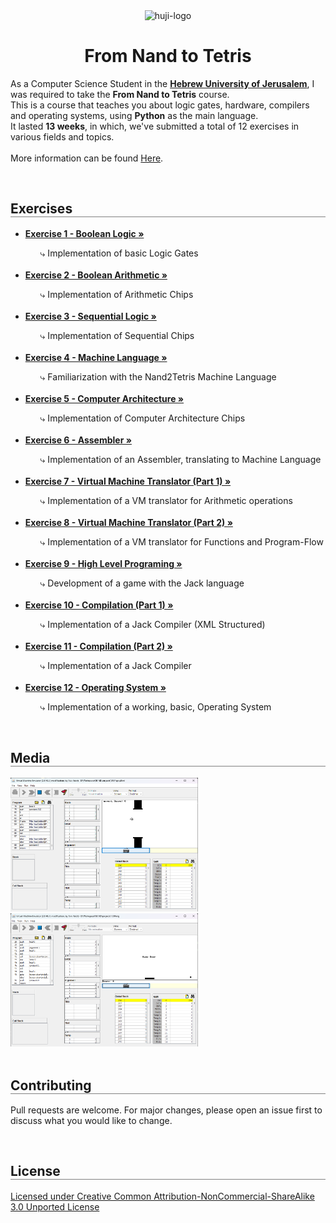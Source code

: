 <div align="center">
  <img src="https://upload.wikimedia.org/wikipedia/commons/thumb/4/4d/Hebrew_University_Logo.svg/1200px-Hebrew_University_Logo.svg.png" alt="huji-logo" height="150px" />
  <h1 align="center" style="border-bottom: none"><b>From Nand to Tetris</b></h1>

  <p align="left">
    As a Computer Science Student in the <a href="https://new.huji.ac.il/"><b>Hebrew University of Jerusalem</b></a>, I was required to take the <b>From Nand to Tetris</b> course.
    <br>
    This is a course that teaches you about logic gates, hardware, compilers and operating systems, using <b>Python</b> as the main language.
    <br>
    It lasted <b>13 weeks</b>, in which, we've submitted a total of 12 exercises in various fields and topics.
    <br>
    <br>
    More information can be found <a href="https://shnaton.huji.ac.il/index.php/NewSyl/67925/2/2022/">Here</a>.
  </p>
</div>

<br>

<div align="left">
  <h2 align="left" style="border-bottom: 1px solid gray">Exercises</h2>

  <ul align="left">
    <li><a href="./Exercise 01"><b>Exercise 1 - Boolean Logic »</b></a></li>
    <ul><li style="list-style: none;">⤷ Implementation of basic Logic Gates</li></ul>
    <br>
    <li><a href="./Exercise 02"><b>Exercise 2 - Boolean Arithmetic »</b></a></li>
    <ul><li style="list-style: none;">⤷ Implementation of Arithmetic Chips</li></ul>
    <br>
    <li><a href="./Exercise 03"><b>Exercise 3 - Sequential Logic »</b></a></li>
    <ul><li style="list-style: none;">⤷ Implementation of Sequential Chips</li></ul>
    <br>
    <li><a href="./Exercise 04"><b>Exercise 4 - Machine Language »</b></a></li>
    <ul><li style="list-style: none;">⤷ Familiarization with the Nand2Tetris Machine Language</li></ul>
    <br>
    <li><a href="./Exercise 05"><b>Exercise 5 - Computer Architecture »</b></a></li>
    <ul><li style="list-style: none;">⤷ Implementation of Computer Architecture Chips</li></ul>
    <br>
    <li><a href="./Exercise 06"><b>Exercise 6 - Assembler »</b></a></li>
    <ul><li style="list-style: none;">⤷ Implementation of an Assembler, translating to Machine Language</li></ul>
    <br>
    <li><a href="./Exercise 07"><b>Exercise 7 - Virtual Machine Translator (Part 1) »</b></a></li>
    <ul><li style="list-style: none;">⤷ Implementation of a VM translator for Arithmetic operations</li></ul>
    <br>
    <li><a href="./Exercise 08"><b>Exercise 8 - Virtual Machine Translator (Part 2) »</b></a></li>
    <ul><li style="list-style: none;">⤷ Implementation of a VM translator for Functions and Program-Flow</li></ul>
    <br>
    <li><a href="./Exercise 09"><b>Exercise 9 - High Level Programing »</b></a></li>
    <ul><li style="list-style: none;">⤷ Development of a game with the Jack language</li></ul>
    <br>
    <li><a href="./Exercise 10"><b>Exercise 10 - Compilation (Part 1) »</b></a></li>
    <ul><li style="list-style: none;">⤷ Implementation of a Jack Compiler (XML Structured)</li></ul>
    <br>
    <li><a href="./Exercise 11"><b>Exercise 11 - Compilation (Part 2) »</b></a></li>
    <ul><li style="list-style: none;">⤷ Implementation of a Jack Compiler</li></ul>
    <br>
    <li><a href="./Exercise 12"><b>Exercise 12 - Operating System »</b></a></li>
    <ul><li style="list-style: none;">⤷ Implementation of a working, basic, Operating System</li></ul>
  </ul>
</div>

<br>

<div align="left">
  <h2 align="left" style="border-bottom: 1px solid gray">Media</h2>

  <div align="left">
    <a href="./projects/09"><img src="./Exercise 09/media/1.png" alt="flappy-bird-game" width="300px" /></a>
    <br>
    <a href="./projects/12"><img src="./Exercise 12/media/1.png" alt="os-pong-game" width="300px" /></a>
  </div>
</div>

<br>

<div align="left">
  <h2 align="left" style="border-bottom: 1px solid gray">Contributing</h2>

  <p align="left">
    Pull requests are welcome. For major changes, please open an issue first to discuss what you would like to change.
  </p>
</div>

<br>

<div align="left">
  <h2 align="left" style="border-bottom: 1px solid gray">License</h2>

  <p align="left">
    <a href="https://creativecommons.org/licenses/by-nc-sa/3.0/">Licensed under Creative Common Attribution-NonCommercial-ShareAlike 3.0 Unported License</a>
  </p>
</div>
